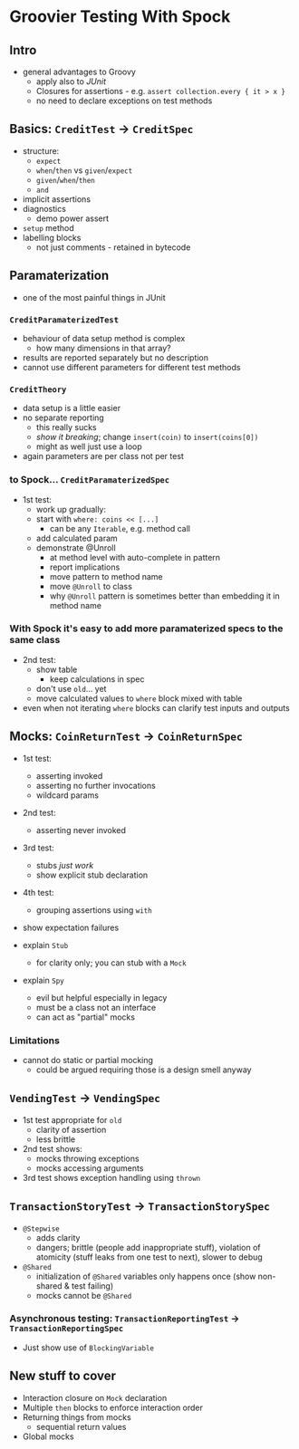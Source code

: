 # Groovier Testing With Spock

## Intro

- general advantages to Groovy
	- apply also to _JUnit_
	- Closures for assertions - e.g. `assert collection.every { it > x }`
	- no need to declare exceptions on test methods

## Basics: `CreditTest` -> `CreditSpec`

- structure:
	- `expect`
	- `when`/`then` vs `given`/`expect`
	- `given`/`when`/`then`
	- `and`
- implicit assertions
- diagnostics
	- demo power assert
- `setup` method
- labelling blocks
	- not just comments - retained in bytecode

## Paramaterization

- one of the most painful things in JUnit

### `CreditParamaterizedTest`

- behaviour of data setup method is complex 
	- how many dimensions in that array?
- results are reported separately but no description
- cannot use different parameters for different test methods

### `CreditTheory`

- data setup is a little easier
- no separate reporting
	- this really sucks
	- _show it breaking_; change `insert(coin)` to `insert(coins[0])`
	- might as well just use a loop
- again parameters are per class not per test

### to Spock… `CreditParamaterizedSpec`

- 1st test:
	- work up gradually:
	- start with `where: coins << [...]`
		- can be any `Iterable`, e.g. method call
	- add calculated param
	- demonstrate @Unroll
		- at method level with auto-complete in pattern
		- report implications
		- move pattern to method name
		- move `@Unroll` to class
		- why `@Unroll` pattern is sometimes better than embedding it in method name

### With Spock it's easy to add more paramaterized specs to the same class

- 2nd test:
	- show table 
		- keep calculations in spec
	- don't use `old`… yet
	- move calculated values to `where` block mixed with table
- even when not iterating `where` blocks can clarify test inputs and outputs

## Mocks: `CoinReturnTest` -> `CoinReturnSpec`

- 1st test:
	- asserting invoked
	- asserting no further invocations
	- wildcard params
- 2nd test:
	- asserting never invoked
- 3rd test:
	- stubs _just work_
	- show explicit stub declaration
- 4th test:
	- grouping assertions using `with`
	
- show expectation failures
- explain `Stub` 
	- for clarity only; you can stub with a `Mock`
- explain `Spy` 
	- evil but helpful especially in legacy
	- must be a class not an interface
	- can act as "partial" mocks

### Limitations

- cannot do static or partial mocking
	- could be argued requiring those is a design smell anyway

## `VendingTest` -> `VendingSpec`

- 1st test appropriate for `old`
	- clarity of assertion
	- less brittle
- 2nd test shows:
	- mocks throwing exceptions
	- mocks accessing arguments
- 3rd test shows exception handling using `thrown`

## `TransactionStoryTest` -> `TransactionStorySpec`

- `@Stepwise`
	- adds clarity
	- dangers; brittle (people add inappropriate stuff), violation of atomicity (stuff leaks from one test to next), slower to debug
- `@Shared`
	- initialization of `@Shared` variables only happens once (show non-shared & test failing)
	- mocks cannot be `@Shared`

### Asynchronous testing: `TransactionReportingTest` -> `TransactionReportingSpec`

- Just show use of `BlockingVariable`

## New stuff to cover

- Interaction closure on `Mock` declaration
- Multiple `then` blocks to enforce interaction order
- Returning things from mocks
	- sequential return values
- Global mocks
